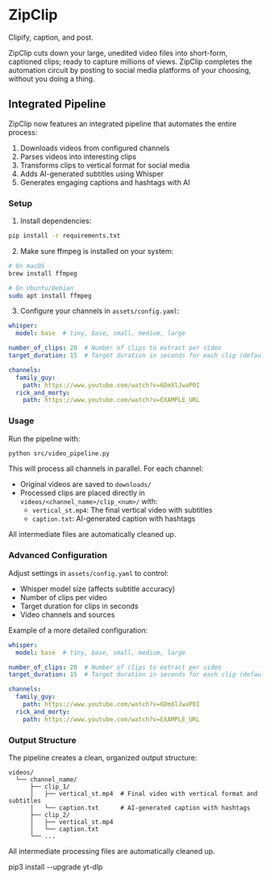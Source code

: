 # ZipClip
Clipify, caption, and post.


ZipClip cuts down your large, unedited video files into short-form, captioned clips; ready to capture millions of views.
ZipClip completes the automation circuit by posting to social media platforms of your choosing, without you doing a thing.

## Integrated Pipeline

ZipClip now features an integrated pipeline that automates the entire process:

1. Downloads videos from configured channels
2. Parses videos into interesting clips
3. Transforms clips to vertical format for social media
4. Adds AI-generated subtitles using Whisper
5. Generates engaging captions and hashtags with AI

### Setup

1. Install dependencies:
```bash
pip install -r requirements.txt
```

2. Make sure ffmpeg is installed on your system:
```bash
# On macOS
brew install ffmpeg

# On Ubuntu/Debian
sudo apt install ffmpeg
```

3. Configure your channels in `assets/config.yaml`:
```yaml
whisper:
  model: base  # tiny, base, small, medium, large

number_of_clips: 20  # Number of clips to extract per video
target_duration: 15  # Target duration in seconds for each clip (default: 10)

channels:
  family_guy:
    path: https://www.youtube.com/watch?v=6DmXlJwaP0I
  rick_and_morty:
    path: https://www.youtube.com/watch?v=EXAMPLE_URL
```

### Usage

Run the pipeline with:
```bash
python src/video_pipeline.py
```

This will process all channels in parallel. For each channel:
- Original videos are saved to `downloads/`
- Processed clips are placed directly in `videos/<channel_name>/clip_<num>/` with:
  - `vertical_st.mp4`: The final vertical video with subtitles
  - `caption.txt`: AI-generated caption with hashtags

All intermediate files are automatically cleaned up.

### Advanced Configuration

Adjust settings in `assets/config.yaml` to control:
- Whisper model size (affects subtitle accuracy)
- Number of clips per video
- Target duration for clips in seconds
- Video channels and sources

Example of a more detailed configuration:
```yaml
whisper:
  model: base  # tiny, base, small, medium, large

number_of_clips: 20  # Number of clips to extract per video
target_duration: 15  # Target duration in seconds for each clip (default: 10)

channels:
  family_guy:
    path: https://www.youtube.com/watch?v=6DmXlJwaP0I
  rick_and_morty:
    path: https://www.youtube.com/watch?v=EXAMPLE_URL
```

### Output Structure

The pipeline creates a clean, organized output structure:
```
videos/
  └── channel_name/
      ├── clip_1/
      │   ├── vertical_st.mp4  # Final video with vertical format and subtitles
      │   └── caption.txt      # AI-generated caption with hashtags
      ├── clip_2/
      │   ├── vertical_st.mp4
      │   └── caption.txt
      └── ...
```

All intermediate processing files are automatically cleaned up.

pip3 install --upgrade yt-dlp